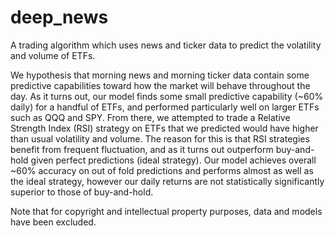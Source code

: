 # deep_news
A trading algorithm which uses news and ticker data to predict the volatility and volume of ETFs.

We hypothesis that morning news and morning ticker data contain some predictive capabilities toward how the market will behave throughout the day.
As it turns out, our model finds some small predictive capability (~60% daily) for a handful of ETFs, and performed particularly well on larger ETFs such as QQQ and SPY.
From there, we attempted to trade a Relative Strength Index (RSI) strategy on ETFs that we predicted would have higher than usual volatility and volume. The reason for this is that
RSI strategies benefit from frequent fluctuation, and as it turns out outperform buy-and-hold given perfect predictions (ideal strategy). Our model achieves overall ~60% accuracy on out of fold predictions
and performs almost as well as the ideal strategy, however our daily returns are not statistically significantly superior to those of buy-and-hold.

Note that for copyright and intellectual property purposes, data and models have been excluded.
